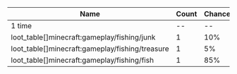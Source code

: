 | Name                                            | Count | Chance | Weight | Comment |
| ----------------------------------------------- | ----- | ------ | ------ | ------- |
| 1 time                                          |    -- |     -- |     -- |         |
| loot_table[]minecraft:gameplay/fishing/junk     |     1 |    10% | 10/100 |         |
| loot_table[]minecraft:gameplay/fishing/treasure |     1 |     5% |  5/100 |         |
| loot_table[]minecraft:gameplay/fishing/fish     |     1 |    85% | 85/100 |         |